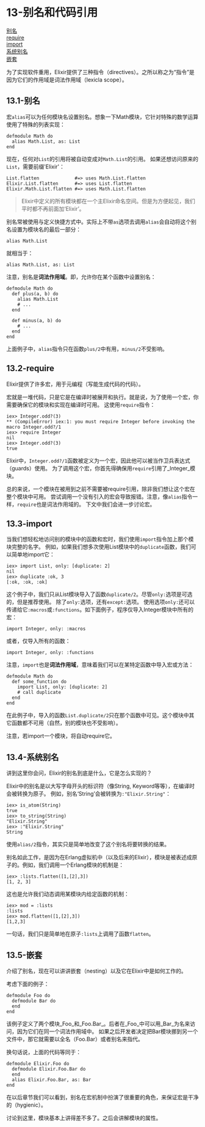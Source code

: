 13-别名和代码引用
=================
[别名]() <br/>
[require]() <br/>
[import]() <br/>
[系统别名]() <br/>
[嵌套]() <br/>

为了实现软件重用，Elixir提供了三种指令（directives）。之所以称之为“指令”是因为它们的作用域是词法作用域（lexicla scope）。

## 13.1-别名
宏```alias```可以为任何模块名设置别名。想象一下Math模块，它针对特殊的数学运算使用了特殊的列表实现：
```
defmodule Math do
  alias Math.List, as: List
end
```
现在，任何对```List```的引用将被自动变成对```Math.List```的引用。
如果还想访问原来的```List```，需要前缀'Elixir'：
```
List.flatten             #=> uses Math.List.flatten
Elixir.List.flatten      #=> uses List.flatten
Elixir.Math.List.flatten #=> uses Math.List.flatten
```

>Elixir中定义的所有模块都在一个主Elixir命名空间。但是为方便起见，我们平时都不再前面加‘Elixir’。

别名常被使用与定义快捷方式中。实际上不带```as```选项去调用```alias```会自动将这个别名设置为模块名的最后一部分：
```
alias Math.List
```
就相当于：
```
alias Math.List, as: List
```

注意，别名是**词法作用域**。即，允许你在某个函数中设置别名：
```
defmodule Math do
  def plus(a, b) do
    alias Math.List
    # ...
  end

  def minus(a, b) do
    # ...
  end
end
```
上面例子中，```alias```指令只在函数```plus/2```中有用，```minus/2```不受影响。

## 13.2-require
Elixir提供了许多宏，用于元编程（写能生成代码的代码）。

宏就是一堆代码，只是它是在编译时被展开和执行。就是说，为了使用一个宏，你需要确保它的模块和实现在编译时可用。
这使用```require```指令：
```
iex> Integer.odd?(3)
** (CompileError) iex:1: you must require Integer before invoking the macro Integer.odd?/1
iex> require Integer
nil
iex> Integer.odd?(3)
true
```

Elixir中，```Integer.odd?/1```函数被定义为一个宏，因此他可以被当作卫兵表达式（guards）使用。
为了调用这个宏，你首先得确保用```require```引用了_Integer_模块。

总的来说，一个模块在被用到之前不需要被require引用，除非我们想让这个宏在整个模块中可用。
尝试调用一个没有引入的宏会导致报错。注意，像```alias```指令一样，```require```也是词法作用域的。
下文中我们会进一步讨论宏。

## 13.3-import
当我们想轻松地访问别的模块中的函数和宏时，我们使用```import```指令加上那个模块完整的名字。
例如，如果我们想多次使用List模块中的```duplicate```函数，我们可以简单地import它：
```
iex> import List, only: [duplicate: 2]
nil
iex> duplicate :ok, 3
[:ok, :ok, :ok]
```

这个例子中，我们只从List模块导入了函数```duplicate/2```。尽管```only:```选项是可选的，但是推荐使用。
除了```only:```选项，还有```except:```选项。
使用选项```only:```还可以传递给它```:macros```或```:functions```。如下面例子，程序仅导入Integer模块中所有的宏：
```
import Integer, only: :macros
```
或者，仅导入所有的函数：
```
import Integer, only: :functions
```

注意，```import```也是**词法作用域**，意味着我们可以在某特定函数中导入宏或方法：
```
defmodule Math do
  def some_function do
    import List, only: [duplicate: 2]
    # call duplicate
  end
end
```
在此例子中，导入的函数```List.duplicate/2```只在那个函数中可见。这个模块中其它函数都不可用（自然，别的模块也不受影响）。

注意，若import一个模块，将自动require它。

## 13.4-系统别名
讲到这里你会问，Elixir的别名到底是什么，它是怎么实现的？

Elixir中的别名是以大写字母开头的标识符（像String, Keyword等等），在编译时会被转换为原子。
例如，别名‘String’会被转换为```:"Elixir.String"```：
```
iex> is_atom(String)
true
iex> to_string(String)
"Elixir.String"
iex> :"Elixir.String"
String
```

使用```alias/2```指令，其实只是简单地改变了这个别名将要转换的结果。

别名如此工作，是因为在Erlang虚拟机中（以及后来的Elixir），模块是被表述成原子的。例如，我们调用一个Erlang模块的机制是：
```
iex> :lists.flatten([1,[2],3])
[1, 2, 3]
```

这也是允许我们动态调用某模块内给定函数的机制：
```
iex> mod = :lists
:lists
iex> mod.flatten([1,[2],3])
[1,2,3]
```
一句话，我们只是简单地在原子```:lists```上调用了函数```flatten```。

## 13.5-嵌套
介绍了别名，现在可以讲讲嵌套（nesting）以及它在Elixir中是如何工作的。

考虑下面的例子：
```
defmodule Foo do
  defmodule Bar do
  end
end
```
该例子定义了两个模块_Foo_和_Foo.Bar_。后者在_Foo_中可以用_Bar_为名来访问，因为它们在同一个词法作用域中。
如果之后开发者决定把Bar模块挪到另一个文件中，那它就需要以全名（Foo.Bar）或者别名来指代。

换句话说，上面的代码等同于：
```
defmodule Elixir.Foo do
  defmodule Elixir.Foo.Bar do
  end
  alias Elixir.Foo.Bar, as: Bar
end
```

在以后章节我们可以看到，别名在宏机制中扮演了很重要的角色，来保证宏是干净的（hygienic）。

讨论到这里，模块基本上讲得差不多了。之后会讲解模块的属性。



